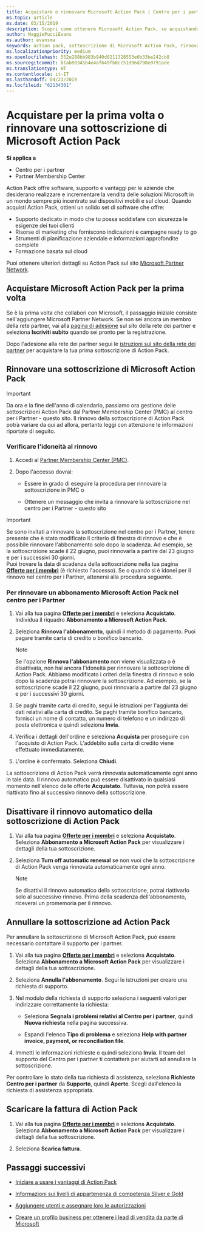 ```yaml
---
title: Acquistare o rinnovare Microsoft Action Pack | Centro per i partner
ms.topic: article
ms.date: 03/15/2019
description: Scopri come ottenere Microsoft Action Pack, se acquistando per la prima volta o rinnovando.
author: MaggiePucciEvans
ms.author: evansma
keywords: action pack, sottoscrizione di Microsoft Action Pack, rinnovare la sottoscrizione di Microsoft Action Pack, rinnovare action pack, ottenere action pack
ms.localizationpriority: medium
ms.openlocfilehash: 552e288bb983b940d8211328553e6b33be242cb8
ms.sourcegitcommit: b1ab80345b4e4af649fb8cc51d96d798e0791ade
ms.translationtype: HT
ms.contentlocale: it-IT
ms.lasthandoff: 04/23/2019
ms.locfileid: "62134301"
---
```

# <a name="buy-for-the-first-time-or-renew-a-microsoft-action-pack-subscription"></a>Acquistare per la prima volta o rinnovare una sottoscrizione di Microsoft Action Pack

**Si applica a**

-  Centro per i partner
-  Partner Membership Center

Action Pack offre software, supporto e vantaggi per le aziende che desiderano realizzare e incrementare la vendita delle soluzioni Microsoft in un mondo sempre più incentrato sui dispositivi mobili e sul cloud. Quando acquisti Action Pack, ottieni un solido set di software che offre: 

- Supporto dedicato in modo che tu possa soddisfare con sicurezza le esigenze dei tuoi clienti 
- Risorse di marketing che forniscono indicazioni e campagne ready to go 
- Strumenti di pianificazione aziendale e informazioni approfondite complete 
- Formazione basata sul cloud 

Puoi ottenere ulteriori dettagli su Action Pack sul sito [Microsoft Partner Network](https://partner.microsoft.com/membership/internal-use-software#simple-tab-content-3).

## <a name="buy-microsoft-action-pack-for-the-first-time"></a>Acquistare Microsoft Action Pack per la prima volta

Se è la prima volta che collabori con Microsoft, il passaggio iniziale consiste nell'aggiungere Microsoft Partner Network. Se non sei ancora un membro della rete partner, vai alla [pagina di adesione](https://partner.microsoft.com/membership) sul sito della rete dei partner e seleziona **Iscriviti subito** quando sei pronto per la registrazione. 

Dopo l'adesione alla rete dei partner segui le [istruzioni sul sito della rete dei partner](https://partner.microsoft.com/membership/action-pack) per acquistare la tua prima sottoscrizione di Action Pack. 

## <a name="renew-a-microsoft-action-pack-subscription"></a>Rinnovare una sottoscrizione di Microsoft Action Pack

>[!IMPORTANT]
>Da ora e la fine dell'anno di calendario, passiamo ora gestione delle sottoscrizioni Action Pack dal Partner Membership Center (PMC) al centro per i Partner - questo sito. Il rinnovo della sottoscrizione di Action Pack potrà variare da qui ad allora, pertanto leggi con attenzione le informazioni riportate di seguito.  

### <a name="check-your-renewal-eligibility"></a>Verificare l'idoneità al rinnovo

1. Accedi al [Partner Membership Center (PMC)](https://partner.microsoft.com/_login?authType=OpenIdConnect).

2. Dopo l'accesso dovrai:

    - Essere in grado di eseguire la procedura per rinnovare la sottoscrizione in PMC o

    - Ottenere un messaggio che invita a rinnovare la sottoscrizione nel centro per i Partner - questo sito

>[!IMPORTANT]
>Se sono invitati a rinnovare la sottoscrizione nel centro per i Partner, tenere presente che è stato modificato il criterio di finestra di rinnovo e che è possibile rinnovare l'abbonamento solo dopo la scadenza. Ad esempio, se la sottoscrizione scade il 22 giugno, puoi rinnovarla a partire dal 23 giugno e per i successivi 30 giorni.       
>Puoi trovare la data di scadenza della sottoscrizione nella tua pagina [**Offerte per i membri**](https://partnercenter.microsoft.com/pcv/partnership/offers) (è richiesto l'accesso). Se o quando si è idonei per il rinnovo nel centro per i Partner, attenersi alla procedura seguente.  



### <a name="to-renew-a-microsoft-action-pack-subscription-in-the-partner-center"></a>Per rinnovare un abbonamento Microsoft Action Pack nel centro per i Partner

1. Vai alla tua pagina [**Offerte per i membri**](https://partnercenter.microsoft.com/pcv/partnership/offers) e seleziona **Acquistato**. Individua il riquadro **Abbonamento a Microsoft Action Pack**.  

2. Seleziona **Rinnova l'abbonamento**, quindi il metodo di pagamento. Puoi pagare tramite carta di credito o bonifico bancario.

    >[!NOTE]
    >Se l'opzione **Rinnova l'abbonamento** non viene visualizzata o è disattivata, non hai ancora l'idoneità per rinnovare la sottoscrizione di Action Pack. Abbiamo modificato i criteri della finestra di rinnovo e solo dopo la scadenza potrai rinnovare la sottoscrizione. Ad esempio, se la sottoscrizione scade il 22 giugno, puoi rinnovarla a partire dal 23 giugno e per i successivi 30 giorni.  

3. Se paghi tramite carta di credito, segui le istruzioni per l'aggiunta dei dati relativi alla carta di credito. Se paghi tramite bonifico bancario, fornisci un nome di contatto, un numero di telefono e un indirizzo di posta elettronica e quindi seleziona **Invia**. 
     
4. Verifica i dettagli dell'ordine e seleziona **Acquista** per proseguire con l'acquisto di Action Pack. L'addebito sulla carta di credito viene effettuato immediatamente.

5. L'ordine è confermato. Seleziona **Chiudi**.

La sottoscrizione di Action Pack verrà rinnovata automaticamente ogni anno in tale data. Il rinnovo automatico può essere disattivato in qualsiasi momento nell'elenco delle offerte **Acquistato**. Tuttavia, non potrà essere riattivato fino al successivo rinnovo della sottoscrizione. 


## <a name="turn-off-automatic-action-pack-subscription-renewal"></a>Disattivare il rinnovo automatico della sottoscrizione di Action Pack

1. Vai alla tua pagina [**Offerte per i membri**](https://partnercenter.microsoft.com/pcv/partnership/offers) e seleziona **Acquistato**. Seleziona **Abbonamento a Microsoft Action Pack** per visualizzare i dettagli della tua sottoscrizione. 

2. Seleziona **Turn off automatic renewal** se non vuoi che la sottoscrizione di Action Pack venga rinnovata automaticamente ogni anno. 

    >[!NOTE]
    >Se disattivi il rinnovo automatico della sottoscrizione, potrai riattivarlo solo al successivo rinnovo. Prima della scadenza dell'abbonamento, riceverai un promemoria per il rinnovo.


## <a name="cancel-your-action-pack-subscription"></a>Annullare la sottoscrizione ad Action Pack

Per annullare la sottoscrizione di Microsoft Action Pack, può essere necessario contattare il supporto per i partner.

1. Vai alla tua pagina [**Offerte per i membri**](https://partnercenter.microsoft.com/pcv/partnership/offers) e seleziona **Acquistato**. Seleziona **Abbonamento a Microsoft Action Pack** per visualizzare i dettagli della tua sottoscrizione. 

3. Seleziona **Annulla l'abbonamento**. Segui le istruzioni per creare una richiesta di supporto. 

4. Nel modulo della richiesta di supporto seleziona i seguenti valori per indirizzare correttamente la richiesta:

    -  Seleziona **Segnala i problemi relativi al Centro per i partner**, quindi **Nuova richiesta** nella pagina successiva.

    -  Espandi l'elenco **Tipo di problema** e seleziona **Help with partner invoice, payment, or reconciliation file**. 

5. Immetti le informazioni richieste e quindi seleziona **Invia**. Il team del supporto del Centro per i partner ti contatterà per aiutarti ad annullare la sottoscrizione.

Per controllare lo stato della tua richiesta di assistenza, seleziona **Richieste Centro per i partner** da **Supporto**, quindi **Aperte**. Scegli dall'elenco la richiesta di assistenza appropriata.  

## <a name="download-your-action-pack-invoice"></a>Scaricare la fattura di Action Pack

1. Vai alla tua pagina [**Offerte per i membri**](https://partnercenter.microsoft.com/pcv/partnership/offers) e seleziona **Acquistato**. Seleziona **Abbonamento a Microsoft Action Pack** per visualizzare i dettagli della tua sottoscrizione. 

3. Seleziona **Scarica fattura**.
 
## <a name="next-steps"></a>Passaggi successivi

-   [Iniziare a usare i vantaggi di Action Pack](manage-your-partner-network-benefits.md)

-   [Informazioni sui livelli di appartenenza di competenza Silver e Gold](https://partner.microsoft.com/membership/internal-use-software#simple-tab-content-2)

-   [Aggiungere utenti e assegnare loro le autorizzazioni](create-user-accounts-and-set-permissions.md)

-   [Creare un profilo business per ottenere i lead di vendita da parte di Microsoft](create-a-marketing-profile.md)



